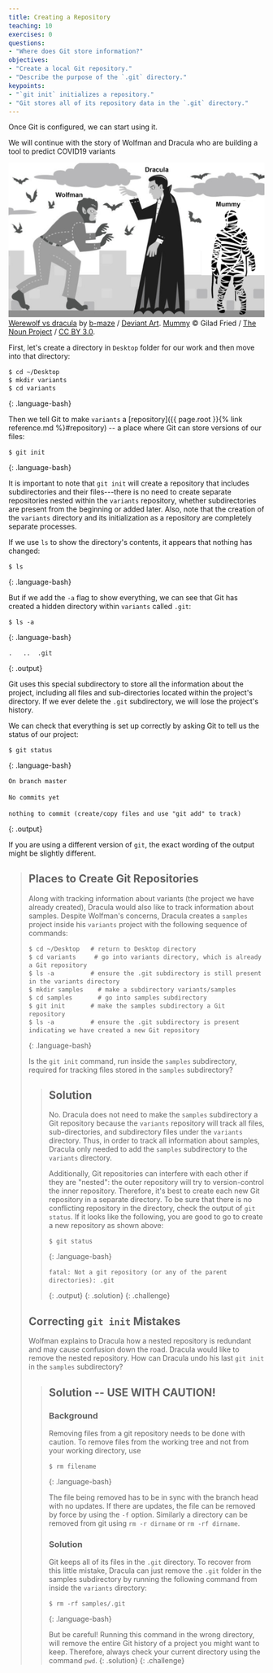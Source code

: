 ```yaml
---
title: Creating a Repository
teaching: 10
exercises: 0
questions:
- "Where does Git store information?"
objectives:
- "Create a local Git repository."
- "Describe the purpose of the `.git` directory."
keypoints:
- "`git init` initializes a repository."
- "Git stores all of its repository data in the `.git` directory."
---
```


Once Git is configured,
we can start using it.

We will continue with the story of Wolfman and Dracula who are building a tool to predict
COVID19 variants

![motivatingexample](../fig/motivatingexample.png)
[Werewolf vs dracula](https://www.deviantart.com/b-maze/art/Werewolf-vs-Dracula-124893530)
by [b-maze](https://www.deviantart.com/b-maze) / [Deviant Art](https://www.deviantart.com/).
[Mummy](https://commons.wikimedia.org/wiki/File:Mummy_icon_-_Noun_Project_4070.svg)
&copy; Gilad Fried / [The Noun Project](https://thenounproject.com/) /
[CC BY 3.0](https://creativecommons.org/licenses/by/3.0/deed.en).


First, let's create a directory in `Desktop` folder for our work and then move into that directory:

~~~
$ cd ~/Desktop
$ mkdir variants
$ cd variants
~~~
{: .language-bash}

Then we tell Git to make `variants` a [repository]({{ page.root }}{% link reference.md %}#repository)
-- a place where Git can store versions of our files:


~~~
$ git init
~~~
{: .language-bash}

It is important to note that `git init` will create a repository that
includes subdirectories and their files---there is no need to create
separate repositories nested within the `variants` repository, whether
subdirectories are present from the beginning or added later. Also, note
that the creation of the `variants` directory and its initialization as a
repository are completely separate processes.

If we use `ls` to show the directory's contents,
it appears that nothing has changed:

~~~
$ ls
~~~
{: .language-bash}

But if we add the `-a` flag to show everything,
we can see that Git has created a hidden directory within `variants` called `.git`:

~~~
$ ls -a
~~~
{: .language-bash}

~~~
.	..	.git
~~~
{: .output}

Git uses this special subdirectory to store all the information about the project,
including all files and sub-directories located within the project's directory.
If we ever delete the `.git` subdirectory,
we will lose the project's history.

We can check that everything is set up correctly
by asking Git to tell us the status of our project:

~~~
$ git status
~~~
{: .language-bash}
~~~
On branch master

No commits yet

nothing to commit (create/copy files and use "git add" to track)
~~~
{: .output}

If you are using a different version of `git`, the exact
wording of the output might be slightly different.

> ## Places to Create Git Repositories
>
> Along with tracking information about variants (the project we have already created),
> Dracula would also like to track information about samples.
> Despite Wolfman's concerns, Dracula creates a `samples` project inside his `variants`
> project with the following sequence of commands:
>
> ~~~
> $ cd ~/Desktop   # return to Desktop directory
> $ cd variants     # go into variants directory, which is already a Git repository
> $ ls -a          # ensure the .git subdirectory is still present in the variants directory
> $ mkdir samples    # make a subdirectory variants/samples
> $ cd samples       # go into samples subdirectory
> $ git init       # make the samples subdirectory a Git repository
> $ ls -a          # ensure the .git subdirectory is present indicating we have created a new Git repository
> ~~~
> {: .language-bash}
>
> Is the `git init` command, run inside the `samples` subdirectory, required for
> tracking files stored in the `samples` subdirectory?
>
> > ## Solution
> >
> > No. Dracula does not need to make the `samples` subdirectory a Git repository
> > because the `variants` repository will track all files, sub-directories, and
> > subdirectory files under the `variants` directory.  Thus, in order to track
> > all information about samples, Dracula only needed to add the `samples` subdirectory
> > to the `variants` directory.
> >
> > Additionally, Git repositories can interfere with each other if they are "nested":
> > the outer repository will try to version-control
> > the inner repository. Therefore, it's best to create each new Git
> > repository in a separate directory. To be sure that there is no conflicting
> > repository in the directory, check the output of `git status`. If it looks
> > like the following, you are good to go to create a new repository as shown
> > above:
> >
> > ~~~
> > $ git status
> > ~~~
> > {: .language-bash}
> > ~~~
> > fatal: Not a git repository (or any of the parent directories): .git
> > ~~~
> > {: .output}
> {: .solution}
{: .challenge}
> ## Correcting `git init` Mistakes
> Wolfman explains to Dracula how a nested repository is redundant and may cause confusion
> down the road. Dracula would like to remove the nested repository. How can Dracula undo
> his last `git init` in the `samples` subdirectory?
>
> > ## Solution -- USE WITH CAUTION!
> >
> > ### Background
> > Removing files from a git repository needs to be done with caution. To remove files from the working tree and not from your working directory, use
> > ~~~
> > $ rm filename
> > ~~~
> > {: .language-bash}
> >
> > The file being removed has to be in sync with the branch head with no updates. If there are updates, the file can be removed by force by using the `-f` option. Similarly a directory can be removed from git using `rm -r dirname` or `rm -rf dirname`.
> >
> > ### Solution
> > Git keeps all of its files in the `.git` directory.
> > To recover from this little mistake, Dracula can just remove the `.git`
> > folder in the samples subdirectory by running the following command from inside the `variants` directory:
> >
> > ~~~
> > $ rm -rf samples/.git
> > ~~~
> > {: .language-bash}
> >
> > But be careful! Running this command in the wrong directory, will remove
> > the entire Git history of a project you might want to keep. Therefore, always check your current directory using the
> > command `pwd`.
> {: .solution}
{: .challenge}
